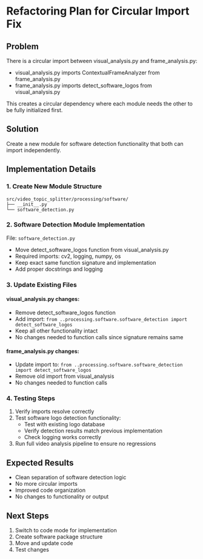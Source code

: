 # Refactoring Plan for Circular Import Fix

## Problem
There is a circular import between visual_analysis.py and frame_analysis.py:
- visual_analysis.py imports ContextualFrameAnalyzer from frame_analysis.py
- frame_analysis.py imports detect_software_logos from visual_analysis.py

This creates a circular dependency where each module needs the other to be fully initialized first.

## Solution
Create a new module for software detection functionality that both can import independently.

## Implementation Details

### 1. Create New Module Structure
```
src/video_topic_splitter/processing/software/
├── __init__.py
└── software_detection.py
```

### 2. Software Detection Module Implementation
File: `software_detection.py`
- Move detect_software_logos function from visual_analysis.py
- Required imports: cv2, logging, numpy, os
- Keep exact same function signature and implementation
- Add proper docstrings and logging

### 3. Update Existing Files

#### visual_analysis.py changes:
- Remove detect_software_logos function
- Add import: `from ..processing.software.software_detection import detect_software_logos`
- Keep all other functionality intact
- No changes needed to function calls since signature remains same

#### frame_analysis.py changes:
- Update import to: `from ..processing.software.software_detection import detect_software_logos`
- Remove old import from visual_analysis
- No changes needed to function calls

### 4. Testing Steps
1. Verify imports resolve correctly
2. Test software logo detection functionality:
   - Test with existing logo database
   - Verify detection results match previous implementation
   - Check logging works correctly
3. Run full video analysis pipeline to ensure no regressions

## Expected Results
- Clean separation of software detection logic
- No more circular imports
- Improved code organization
- No changes to functionality or output

## Next Steps
1. Switch to code mode for implementation
2. Create software package structure
3. Move and update code
4. Test changes